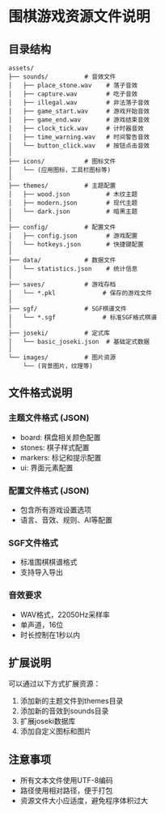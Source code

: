 # 围棋游戏资源文件说明

## 目录结构

```
assets/
├── sounds/          # 音效文件
│   ├── place_stone.wav    # 落子音效
│   ├── capture.wav        # 吃子音效
│   ├── illegal.wav        # 非法落子音效
│   ├── game_start.wav     # 游戏开始音效
│   ├── game_end.wav       # 游戏结束音效
│   ├── clock_tick.wav     # 计时器音效
│   ├── time_warning.wav   # 时间警告音效
│   └── button_click.wav   # 按钮点击音效
│
├── icons/           # 图标文件
│   └── (应用图标，工具栏图标等)
│
├── themes/          # 主题配置
│   ├── wood.json          # 木纹主题
│   ├── modern.json        # 现代主题
│   └── dark.json          # 暗黑主题
│
├── config/          # 配置文件
│   ├── config.json        # 游戏配置
│   └── hotkeys.json       # 快捷键配置
│
├── data/            # 数据文件
│   └── statistics.json    # 统计信息
│
├── saves/           # 游戏存档
│   └── *.pkl             # 保存的游戏文件
│
├── sgf/             # SGF棋谱文件
│   └── *.sgf             # 标准SGF格式棋谱
│
├── joseki/          # 定式库
│   └── basic_joseki.json  # 基础定式数据
│
└── images/          # 图片资源
    └── (背景图片，纹理等)
```

## 文件格式说明

### 主题文件格式 (JSON)
- board: 棋盘相关颜色配置
- stones: 棋子样式配置
- markers: 标记和提示配置
- ui: 界面元素配置

### 配置文件格式 (JSON)
- 包含所有游戏设置选项
- 语言、音效、规则、AI等配置

### SGF文件格式
- 标准围棋棋谱格式
- 支持导入导出

### 音效要求
- WAV格式，22050Hz采样率
- 单声道，16位
- 时长控制在1秒以内

## 扩展说明

可以通过以下方式扩展资源：
1. 添加新的主题文件到themes目录
2. 添加新的音效到sounds目录
3. 扩展joseki数据库
4. 添加自定义图标和图片

## 注意事项

- 所有文本文件使用UTF-8编码
- 路径使用相对路径，便于打包
- 资源文件大小应适度，避免程序体积过大
